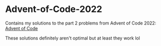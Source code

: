 # Advent-of-Code-2022
Contains my solutions to the part 2 problems from Advent of Code 2022: [Advent of Code](adventofcode.com/2022)

These solutions definitely aren't optimal but at least they work lol

